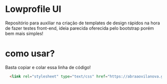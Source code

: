 # Lowprofile UI
Repositório para auxiliar na criação de templates de design rápidos na hora de fazer testes front-end, ideia parecida oferecida pelo bootstrap porém bem mais simples!

# como usar?
Basta copiar e colar essa linha de código!
```html
  <link rel="stylesheet" type="text/css" href="https://abraaovilanova.github.io/lowprofile-ui/main.css">
```


